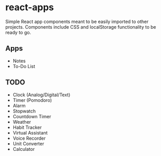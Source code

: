 # react-apps
Simple React app components meant to be easily imported to other projects. Components include CSS and localStorage functionality to be ready to go.

## Apps
- Notes
- To-Do List

## TODO
- Clock (Analog/Digital/Text)
- Timer (Pomodoro)
- Alarm
- Stopwatch
- Countdown Timer
- Weather
- Habit Tracker
- Virtual Assistant
- Voice Recorder
- Unit Converter
- Calculator
